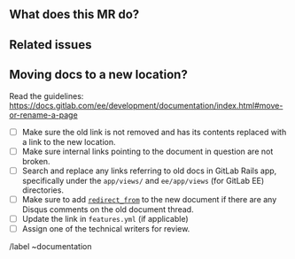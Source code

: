 <!--See the general Documentation guidelines https://docs.gitlab.com/ee/development/documentation/ -->

<!-- Use this description template for changing documentation location. For new docs or updates to existing docs, use the "Documentation" template -->

## What does this MR do?

<!-- Briefly describe what this MR is about -->

## Related issues

<!-- Link related issues below. -->

## Moving docs to a new location?

Read the guidelines:
https://docs.gitlab.com/ee/development/documentation/index.html#move-or-rename-a-page

- [ ] Make sure the old link is not removed and has its contents replaced with
      a link to the new location.
- [ ] Make sure internal links pointing to the document in question are not broken.
- [ ] Search and replace any links referring to old docs in GitLab Rails app,
      specifically under the `app/views/` and `ee/app/views` (for GitLab EE) directories.
- [ ] Make sure to add [`redirect_from`](https://docs.gitlab.com/ee/development/documentation/index.html#redirections-for-pages-with-disqus-comments)
      to the new document if there are any Disqus comments on the old document thread.
- [ ] Update the link in `features.yml` (if applicable)
- [ ] Assign one of the technical writers for review.

/label ~documentation
